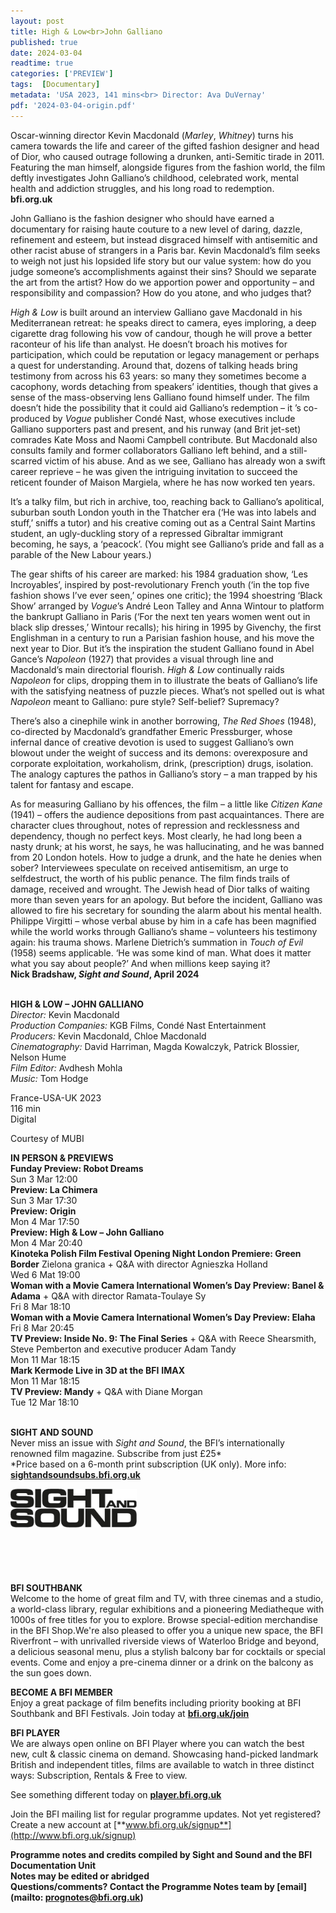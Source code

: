 ```yaml
---
layout: post
title: High & Low<br>John Galliano
published: true
date: 2024-03-04
readtime: true
categories: ['PREVIEW']
tags:  [Documentary]
metadata: 'USA 2023, 141 mins<br> Director: Ava DuVernay'
pdf: '2024-03-04-origin.pdf'
---
```


Oscar-winning director Kevin Macdonald (_Marley_, _Whitney_) turns his camera towards the life and career of the gifted fashion designer and head of Dior, who caused outrage following a drunken, anti-Semitic tirade in 2011. Featuring the man himself, alongside figures from the fashion world, the film deftly investigates John Galliano’s childhood, celebrated work, mental health and addiction struggles, and his long road to redemption.  
**bfi.org.uk**  

John Galliano is the fashion designer who should have earned a documentary for raising haute couture to a new level of daring, dazzle, refinement and esteem, but instead disgraced himself with antisemitic and other racist abuse of strangers in a Paris bar. Kevin Macdonald’s film seeks to weigh not just his lopsided life story but our value system: how do you judge someone’s accomplishments against their sins? Should we separate the art from the artist? How do we apportion power and opportunity – and responsibility and compassion? How do you atone, and who judges that?

_High & Low_ is built around an interview Galliano gave Macdonald in his Mediterranean retreat: he speaks direct to camera, eyes imploring, a deep cigarette drag following his vow of candour, though he will prove a better raconteur of his life than analyst. He doesn’t broach his motives for participation, which could be reputation or legacy management or perhaps a quest for understanding. Around that, dozens of talking heads bring testimony from across his 63 years: so many they sometimes become a cacophony, words detaching from speakers’ identities, though that gives a sense of the mass-observing lens Galliano found himself under. The film doesn’t hide the possibility that it could aid Galliano’s redemption – it ’s co-produced by _Vogue_ publisher Condé Nast, whose executives include Galliano supporters past and present, and his runway (and Brit jet-set) comrades Kate Moss and Naomi Campbell contribute. But Macdonald also consults family and former collaborators Galliano left behind, and a still-scarred victim of his abuse. And as we see, Galliano has already won a swift career reprieve – he was given the intriguing invitation to succeed the reticent founder of Maison Margiela, where he has now worked ten years.

It’s a talky film, but rich in archive, too, reaching back to Galliano’s apolitical, suburban south London youth in the Thatcher era (‘He was into labels and stuff,’ sniffs a tutor) and his creative coming out as a Central Saint Martins student, an ugly-duckling story of a repressed Gibraltar immigrant becoming, he says, a ‘peacock’. (You might see Galliano’s pride and fall as a parable of the New Labour years.)

The gear shifts of his career are marked: his 1984 graduation show, ‘Les Incroyables’, inspired by post-revolutionary French youth (‘in the top five fashion shows I’ve ever seen,’ opines one critic); the 1994 shoestring ‘Black Show’ arranged by _Vogue_’s André Leon Talley and Anna Wintour to platform the bankrupt Galliano in Paris (‘For the next ten years women went out in black slip dresses,’ Wintour recalls); his hiring in 1995 by Givenchy, the first Englishman in a century to run a Parisian fashion house, and his move the next year to Dior. But it’s the inspiration the student Galliano found in Abel Gance’s _Napoleon_ (1927) that provides a visual through line and Macdonald’s main directorial flourish. _High & Low_ continually raids _Napoleon_ for clips, dropping them in to illustrate the beats of Galliano’s life with the satisfying neatness of puzzle pieces. What’s not spelled out is what _Napoleon_ meant to Galliano: pure style? Self-belief? Supremacy?

There’s also a cinephile wink in another borrowing, _The Red Shoes_ (1948), co-directed by Macdonald’s grandfather Emeric Pressburger, whose infernal dance of creative devotion is used to suggest Galliano’s own blowout under the weight of success and its demons: overexposure and corporate exploitation, workaholism, drink, (prescription) drugs, isolation. The analogy captures the pathos in Galliano’s story – a man trapped by his talent for fantasy and escape.

As for measuring Galliano by his offences, the film – a little like _Citizen Kane_ (1941) – offers the audience depositions from past acquaintances. There are character clues throughout, notes of repression and recklessness and dependency, though no perfect keys. Most clearly, he had long been a nasty drunk; at his worst, he says, he was hallucinating, and he was banned from 20 London hotels. How to judge a drunk, and the hate he denies when sober? Interviewees speculate on received antisemitism, an urge to selfdestruct, the worth of his public penance. The film finds trails of damage, received and wrought. The Jewish head of Dior talks of waiting more than seven years for an apology. But before the incident, Galliano was allowed to fire his secretary for sounding the alarm about his mental health. Philippe Virgitti – whose verbal abuse by him in a cafe has been magnified while the world works through Galliano’s shame – volunteers his testimony again: his trauma shows. Marlene Dietrich’s summation in _Touch of Evil_ (1958) seems applicable. ‘He was some kind of man. What does it matter what you say about people?’ And when millions keep saying it?  
**Nick Bradshaw, _Sight and Sound_, April 2024**  
<br>

**HIGH & LOW – JOHN GALLIANO**  
_Director:_ Kevin Macdonald  
_Production Companies:_ KGB Films, Condé Nast Entertainment  
_Producers:_ Kevin Macdonald, Chloe Macdonald  
_Cinematography:_ David Harriman, Magda Kowalczyk, Patrick Blossier, Nelson Hume  
_Film Editor:_ Avdhesh Mohla  
_Music:_ Tom Hodge  

France-USA-UK 2023  
116 min  
Digital  

Courtesy of MUBI
<br>

**IN PERSON & PREVIEWS**  
**Funday Preview: Robot Dreams**  
Sun 3 Mar 12:00  
**Preview: La Chimera**  
Sun 3 Mar 17:30  
**Preview: Origin**  
Mon 4 Mar 17:50  
**Preview: High & Low – John Galliano**  
Mon 4 Mar 20:40  
**Kinoteka Polish Film Festival Opening Night London Premiere: Green Border** Zielona granica  + Q&A with director Agnieszka Holland  
Wed 6 Mat 19:00  
**Woman with a Movie Camera International Women’s Day Preview: Banel & Adama** + Q&A with director Ramata-Toulaye Sy  
Fri 8 Mar 18:10  
**Woman with a Movie Camera International Women’s Day Preview: Elaha**  
Fri 8 Mar 20:45  
**TV Preview: Inside No. 9: The Final Series** + Q&A with Reece Shearsmith, Steve Pemberton and executive producer Adam Tandy  
Mon 11 Mar 18:15  
**Mark Kermode Live in 3D at the BFI** **IMAX**  
Mon 11 Mar 18:15  
**TV Preview: Mandy** + Q&A with Diane Morgan  
Tue 12 Mar 18:10  
<br>

**SIGHT AND SOUND**<br>
Never miss an issue with _Sight and Sound_, the BFI’s internationally renowned film magazine. Subscribe from just £25*<br>
*Price based on a 6-month print subscription (UK only). More info: [**sightandsoundsubs.bfi.org.uk**](https://sightandsoundsubs.bfi.org.uk/subscribe)

<img style="float: left;" src="/img/sight-and-sound.jpg" width="40%" height="40%"><br><br><br><br><br><br><br><br>

**BFI SOUTHBANK**  
Welcome to the home of great film and TV, with three cinemas and a studio, a world-class library, regular exhibitions and a pioneering Mediatheque with 1000s of free titles for you to explore. Browse special-edition merchandise in the BFI Shop.We&#39;re also pleased to offer you a unique new space, the BFI Riverfront – with unrivalled riverside views of Waterloo Bridge and beyond, a delicious seasonal menu, plus a stylish balcony bar for cocktails or special events. Come and enjoy a pre-cinema dinner or a drink on the balcony as the sun goes down.  

**BECOME A BFI MEMBER**  
Enjoy a great package of film benefits including priority booking at BFI Southbank and BFI Festivals. Join today at [**bfi.org.uk/join**](http://www.bfi.org.uk/join)  

**BFI PLAYER**  
 We are always open online on BFI Player where you can watch the best new, cult &amp; classic cinema on demand. Showcasing hand-picked landmark British and independent titles, films are available to watch in three distinct ways: Subscription, Rentals &amp; Free to view.  

See something different today on [**player.bfi.org.uk**](https://player.bfi.org.uk)  

Join the BFI mailing list for regular programme updates. Not yet registered? Create a new account at [**www.bfi.org.uk/signup**](http://www.bfi.org.uk/signup)

**Programme notes and credits compiled by Sight and Sound and the BFI Documentation Unit  
Notes may be edited or abridged  
Questions/comments? Contact the Programme Notes team by [email](mailto: prognotes@bfi.org.uk)** 
<!--stackedit_data:
eyJoaXN0b3J5IjpbLTEyMzY5Njg4MjYsMjg0NzgxMDQyXX0=
-->